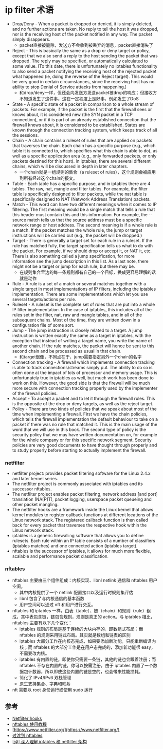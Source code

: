 # ip filter 术语

- Drop/Deny - When a packet is dropped or denied, it is simply deleted, and no further actions are taken. No reply to tell the host it was dropped, nor is the receiving host of the packet notified in any way. The packet simply disappears.
    - packet直接被删除，发送方不会收到被丢弃的消息，packet直接消失了
- Reject - This is basically the same as a drop or deny target or policy, except that we also send a reply to the host sending the packet that was dropped. The reply may be specified, or automatically calculated to some value. (To this date, there is unfortunately no iptables functionality to also send a packet notifying the receiving host of the rejected packet what happened (ie, doing the reverse of the Reject target). This would be very good in certain circumstances, since the receiving host has no ability to stop Denial of Service attacks from happening.)
    - 和drop/deny一样，但还会向发送方发送packet被drop的响应；但接收方不知道发生了这件事，这在一定程度上是好事，例如发生了DoS
- State - A specific state of a packet in comparison to a whole stream of packets. For example, if the packet is the first that the firewall sees or knows about, it is considered new (the SYN packet in a TCP connection), or if it is part of an already established connection that the firewall knows about, it is considered to be established. States are known through the connection tracking system, which keeps track of all the sessions.
- Chain - A chain contains a ruleset of rules that are applied on packets that traverses the chain. Each chain has a specific purpose (e.g., which table it is connected to, which specifies what this chain is able to do), as well as a specific application area (e.g., only forwarded packets, or only packets destined for this host). In iptables, there are several different chains, which will be discussed in depth in later chapters.
    - 一个chain就是一组规则的集合（a ruleset of rules），这个规则会被应用到所有经过这个chain的报文。
- Table - Each table has a specific purpose, and in iptables there are 4 tables. The raw, nat, mangle and filter tables. For example, the filter table is specifically designed to filter packets, while the nat table is specifically designed to NAT (Network Address Translation) packets.
- Match - This word can have two different meanings when it comes to IP filtering. The first meaning would be a single match that tells a rule that this header must contain this and this information. For example, the --source match tells us that the source address must be a specific network range or host address. The second meaning is if a whole rule is a match. If the packet matches the whole rule, the jump or target instructions will be carried out (e.g., the packet will be dropped.)
- Target - There is generally a target set for each rule in a ruleset. If the rule has matched fully, the target specification tells us what to do with the packet. For example, if we should drop or accept it, or NAT it, etc. There is also something called a jump specification, for more information see the jump description in this list. As a last note, there might not be a target or jump for each rule, but there may be.
    - 在规则集合里边的每一条规则都有自己的一个目标，换成更容易理解的话就是动作
- Rule - A rule is a set of a match or several matches together with a single target in most implementations of IP filters, including the iptables implementation. There are some implementations which let you use several targets/actions per rule.
- Ruleset - A ruleset is the complete set of rules that are put into a whole IP filter implementation. In the case of iptables, this includes all of the rules set in the filter, nat, raw and mangle tables, and in all of the subsequent chains. Most of the time, they are written down in a configuration file of some sort.
- Jump - The jump instruction is closely related to a target. A jump instruction is written exactly the same as a target in iptables, with the exception that instead of writing a target name, you write the name of another chain. If the rule matches, the packet will hence be sent to this second chain and be processed as usual in that chain.
    - 和target很像，不同点在于，jump需要指定另外一个chain的名字
- Connection tracking - A firewall which implements connection tracking is able to track connections/streams simply put. The ability to do so is often done at the impact of lots of processor and memory usage. This is unfortunately true in iptables as well, but much work has been done to work on this. However, the good side is that the firewall will be much more secure with connection tracking properly used by the implementer of the firewall policies.
- Accept - To accept a packet and to let it through the firewall rules. This is the opposite of the drop or deny targets, as well as the reject target.
- Policy - There are two kinds of policies that we speak about most of the time when implementing a firewall. First we have the chain policies, which tells the firewall implementation the default behaviour to take on a packet if there was no rule that matched it. This is the main usage of the word that we will use in this book. The second type of policy is the security policy that we may have written documentation on, for example for the whole company or for this specific network segment. Security policies are very good documents to have thought through properly and to study properly before starting to actually implement the firewall.


### netfilter

- netfilter project: provides packet filtering software for the Linux 2.4.x and later kernel series.
- The netfilter project is commonly associated with iptables and its successor nftables.
- The netfilter project enables packet filtering, network address [and port] translation (NA[P]T), packet logging, userspace packet queueing and other packet mangling.
- The netfilter hooks are a framework inside the Linux kernel that allows kernel modules to register callback functions at different locations of the Linux network stack. The registered callback function is then called back for every packet that traverses the respective hook within the Linux network stack.
- iptables is a generic firewalling software that allows you to define rulesets. Each rule within an IP table consists of a number of classifiers (iptables matches) and one connected action (iptables target).
- nftables is the successor of iptables, it allows for much more flexible, scalable and performance packet classification.

### nftables

- nftables 主要由三个组件组成：内核实现、libnl netlink 通信和 nftables 用户空间。
  - 其中内核提供了一个 netlink 配置接口以及运行时规则集评估
  - libnl 包含了与内核通信的基本函数
  - 用户空间可以通过 nft 和用户进行交互。
- nftables 和 iptables 一样，由表（table）、链（chain）和规则（rule）组成，其中表包含链，链包含规则，规则是真正的 action。与 iptables 相比，nftables 主要有以下几个变化：
  - iptables 规则的布局是基于连续的大块内存的，即数组式布局；而 nftables 的规则采用链式布局。其实就是数组和链表的区别
  - iptables 大部分工作在内核态完成，如果要添加新功能，只能重新编译内核；而 nftables 的大部分工作是在用户态完成的，添加新功能很 easy，不需要改内核。
  - iptables 有内置的链，即使你只需要一条链，其他的链也会跟着注册；而 nftables 不存在内置的链，你可以按需注册。由于 iptables 内置了一个数据包计数器，所以即使这些内置的链是空的，也会带来性能损耗。
  - 简化了 IPv4/IPv6 双栈管理
  - 原生支持集合、字典和映射
- nft 需要以 root 身份运行或使用 sudo 运行

## 参考

- [Netfilter hooks](https://wiki.nftables.org/wiki-nftables/index.php/Netfilter_hooks)
- [nftables 使用教程](https://fuckcloudnative.io/posts/using-nftables/)
- [https://www.netfilter.org/](https://www.netfilter.org/)
- [过渡到 nftables](https://zhuanlan.zhihu.com/p/88981486)
- [[译] 深入理解 iptables 和 netfilter 架构](https://arthurchiao.art/blog/deep-dive-into-iptables-and-netfilter-arch-zh/)